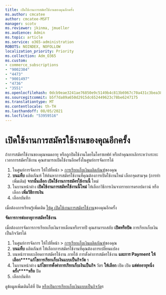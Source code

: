 ```yaml
---
title: เปิดใช้งานการสมัครใช้งานของคุณอีกครั้ง
ms.author: cmcatee
author: cmcatee-MSFT
manager: scotv
ms.reviewer: jkinma, jmueller
ms.audience: Admin
ms.topic: article
ms.service: o365-administration
ROBOTS: NOINDEX, NOFOLLOW
localization_priority: Priority
ms.collection: Adm_O365
ms.custom:
- commerce_subscriptions
- "9002304"
- "4473"
- "9001497"
- "4736"
- "3551"
ms.openlocfilehash: 0dcb9eae3241ae76850e9c5149b4c813b6967c70a431c3bea38fba1843967a95
ms.sourcegitcommit: b5f7da89a650d2915dc652449623c78be6247175
ms.translationtype: MT
ms.contentlocale: th-TH
ms.lasthandoff: 08/05/2021
ms.locfileid: "53959516"
---
```

# <a name="reactivate-your-subscription"></a>เปิดใช้งานการสมัครใช้งานของคุณอีกครั้ง

ถ้าการสมัครใช้งานของคุณหมดอายุ หรือถูกปิดใช้งานโดยไมโครซอฟท์ หรือถ้าคุณยกเลิกระหว่างระยะเวลาการสมัครใช้งาน คุณสามารถเปิดใช้งานอีกครั้งในศูนย์การจัดการได้

1. ในศูนย์การจัดการ ให้ไปที่หน้า  >  [การเรียกเก็บเงินผลิตภัณฑ์](https://go.microsoft.com/fwlink/p/?linkid=842054)ของคุณ
2. **บนแท็บ** ผลิตภัณฑ์ ให้ค้นหาการสมัครใช้งานที่คุณต้องการเปิดใช้งานใหม่ เลือกจุดสามจุด (การทําเพิ่มเติม) **จากนั้นเลือก เปิดใช้งานการสมัครใช้งานนี้** ใหม่
3. ในบานหน้าต่าง **เปิดใช้งานการสมัครใช้งานนี้ใหม่** ให้เลือกวิธีการเงินจากรายการดรอปดาวน์ หรือเลือก **เพิ่มวิธีการเงิน**
4. เลือกบันทึก

เมื่อต้องการเรียนรู้เพิ่มเติม [ให้ดู เปิดใช้งานการสมัครใช้งาน](/microsoft-365/commerce/subscriptions/reactivate-your-subscription)ของคุณอีกครั้ง

**จัดการการต่ออายุการสมัครใช้งาน**

เมื่อต้องการจัดการการเรียกเก็บเงินรายเดือนหรือรายปี คุณสามารถสลับ **เปิดหรือปิด** การเรียกเก็บเงินเป็นกิจวัตรได้

1. ในศูนย์การจัดการ ให้ไปที่หน้า  >  [การเรียกเก็บเงินผลิตภัณฑ์](https://go.microsoft.com/fwlink/p/?linkid=842054)ของคุณ
2. **บนแท็บ** ผลิตภัณฑ์ ให้เลือกการสมัครใช้งานที่คุณต้องการเปลี่ยนแปลง
3. บนหน้ารายละเอียดการสมัครใช้งาน ภายใต้ การตั้งค่าการสมัครใช้งาน **และการ Payment ให้เลือก****แก้ไขการเรียกเก็บเงินแบบเป็นกิจวัต** ร
4. ในบานหน้าต่าง **แก้ไขการตั้งค่าการเรียกเก็บเงินเป็นกิจ** วัตร **ให้เลือก** เปิด เปิด **แต่ต่ออายุหนึ่งครั้ง****หรือ** ปิด
5. เลือกบันทึก

ดูข้อมูลเพิ่มเติมได้ที่ ปิด [หรือเปิดการเรียกเก็บเงินแบบเป็นกิจวัต](/microsoft-365/commerce/subscriptions/renew-your-subscription#turn-recurring-billing-off-or-on)ร